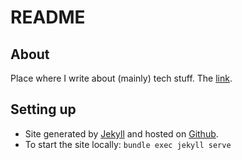 
# README

## About

Place where I write about (mainly) tech stuff. The [link](https://lkloh.github.io/).

## Setting up

* Site generated by [Jekyll](https://help.github.com/articles/using-jekyll-as-a-static-site-generator-with-github-pages/) and hosted on [Github](https://github.com).
* To start the site locally: `bundle exec jekyll serve`
